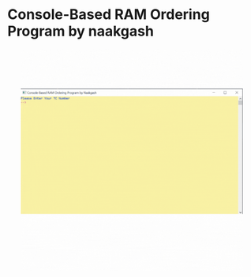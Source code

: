 # Console-Based RAM Ordering Program by naakgash
<div align="center"><p><img src="https://github.com/naakgash/naakgash/blob/main/Assets/OrderCLI.gif" width="450px">
